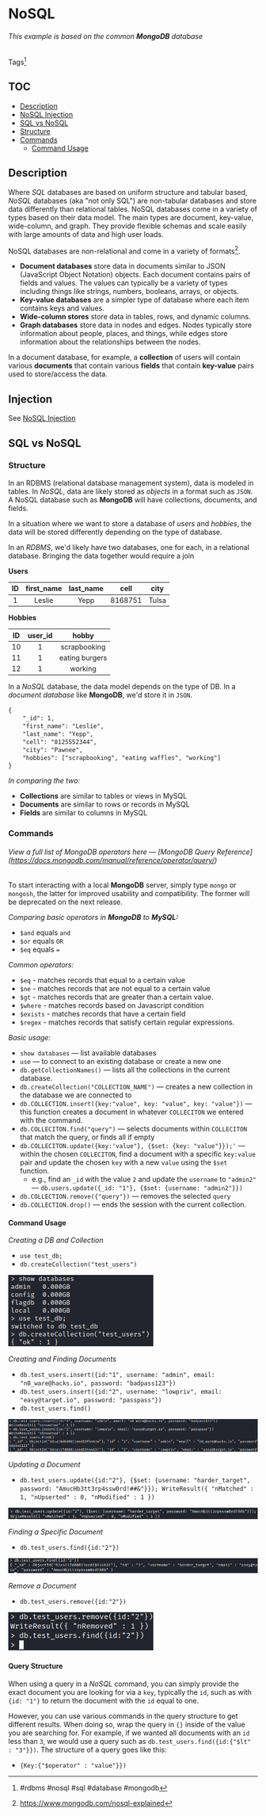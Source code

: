 # NoSQL 
###### *This example is based on the common **MongoDB** database*
Tags[^2] 

## TOC
- [Description](#Description)
- [NoSQL Injection](../vulnerabilities/NoSQL%20Injection.md)
- [SQL vs NoSQL](#SQL%20vs%20NoSQL)
- [Structure](#Structure)
- [Commands](#Commands)
	- [Command Usage](#Command%20Usage)

[^2]: #rdbms #nosql #sql #database #mongodb 

## Description
Where *SQL* databases are based on uniform structure and tabular based, *NoSQL* databases (aka "not only SQL") are non-tabular databases and store data differently than relational tables. NoSQL databases come in a variety of types based on their data model. The main types are document, key-value, wide-column, and graph. They provide flexible schemas and scale easily with large amounts of data and high user loads.

NoSQL databases are non-relational and come in a variety of formats[^1].

[^1]: https://www.mongodb.com/nosql-explained

-   **Document databases** store data in documents similar to JSON (JavaScript Object Notation) objects. Each document contains pairs of fields and values. The values can typically be a variety of types including things like strings, numbers, booleans, arrays, or objects.
-   **Key-value databases** are a simpler type of database where each item contains keys and values.
-   **Wide-column stores** store data in tables, rows, and dynamic columns.
-   **Graph databases** store data in nodes and edges. Nodes typically store information about people, places, and things, while edges store information about the relationships between the nodes.

In a document database, for example, a **collection** of users will contain various **documents** that contain various **fields** that contain **key-value** pairs used to store/access the data. 

## Injection
See [NoSQL Injection](../vulnerabilities/NoSQL%20Injection.md)

## SQL vs NoSQL

### Structure
In an RDBMS (relational database management system), data is modeled in tables. In *NoSQL*, data are likely stored as *objects* in a format such as `JSON`. A NoSQL database such as **MongoDB** will have collections, documents, and fields. 

In a situation where we want to store a database of *users* and *hobbies*,  the data will be stored differently depending on the type of database. 

In an *RDBMS*, we'd likely have two databases, one for each, in a relational database. Bringing the data together would require a join

**Users**

| ID | first_name | last_name | cell | city |
| :-: |  :-: |  :-: |  :-: |  :-: |
| 1 | Leslie | Yepp | 8168751 | Tulsa | 

**Hobbies**

| ID | user_id | hobby | 
| :-: | :-: | :-: | 
| 10 | 1 | scrapbooking | 
| 11 | 1 | eating burgers |
| 12 | 1 | working |

In a *NoSQL* database, the data model depends on the type of DB. In a *document database* like **MongoDB**, we'd store it in `JSON`. 

```
{ 
	"_id": 1, 
	"first_name": "Leslie", 
	"last_name": "Yepp", 
	"cell": "8125552344", 
	"city": "Pawnee", 
	"hobbies": ["scrapbooking", "eating waffles", "working"] 
}
```

*In comparing the two:*
- **Collections** are similar to tables or views in MySQL
- **Documents** are similar to rows or records in MySQL
- **Fields** are similar to columns in MySQL

### Commands
###### View a full list of MongoDB operators here &mdash; [MongoDB Query Reference] (https://docs.mongodb.com/manual/reference/operator/query/)
To start interacting with a local **MongoDB** server, simply type `mongo` or `mongosh`, the latter for improved usability and compatibility. The former will be deprecated on the next release. 

*Comparing basic operators in **MongoDB** to **MySQL:***
- `$and` equals `and`
- `$or` equals `OR`
- `$eq` equals `=`

*Common operators:*
- `$eq` - matches records that equal to a certain value
- `$ne` - matches records that are not equal to a certain value
- `$gt` - matches records that are greater than a certain value.
- `$where` - matches records based on Javascript condition
- `$exists` - matches records that have a certain field
- `$regex` - matches records that satisfy certain regular expressions.


*Basic usage:*
- `show databases` &mdash; list available databases
- `use` &mdash; to connect to an existing database or create a new one
- `db.getCollectionNames()` &mdash; lists all the collections in the current database. 
- `db.createCollection("COLLECTION_NAME")` &mdash; creates a new collection in the database we are connected to 
- `db.COLLECTION.insert({key:"value", key: "value", key: "value"})` &mdash; this function creates a document in whatever `COLLECITON` we entered with the command. 
- `db.COLLECITON.find("query")` &mdash; selects documents within `COLLECITON` that match the query, or finds all if empty
- `db.COLLECITON.update({key:'value"}, {$set: {key: "value"}});'` &mdash; within the chosen `COLLECITON`, find a document with a specific `key:value` pair and update the chosen `key` with a new `value` using the `$set` function. 
	- e.g., find an `_id` with the value `2` and update the `username` to `"admin2"` &mdash; `db.users.update({_id: "1"}, {$set: {username: "admin2"}})`
- `db.COLLECTION.remove({"query"})` &mdash; removes the selected `query`
- `db.COLLECTION.drop()` &mdash; ends the session with the current collection.

#### Command Usage
*Creating a DB and Collection*
- `use test_db;`
- `db.createCollection("test_users")`

![Creating DB and Collection](Photos%20(Concepts)/NoSQL-Creating-DB-and-Collection.png)

*Creating and Finding Documents*
- `db.test_users.insert({id:"1", username: "admin", email: "n0_ware@hacks.io", password: "badpass123"})`
- `db.test_users.insert({id:"2", username: "lowpriv", email: "easy@target.io", password: "passpass"})`
- `db.test_users.find()`

![Creating and Finding Documents](Photos%20(Concepts)/NoSQL-Creating-and-Finding-Documents.png)

*Updating a Document*
- `db.test_users.update({id:"2"}, {$set: {username: "harder_target", password: "AmucHb3tt3rp4ssw0rd!##&"}});
WriteResult({ "nMatched" : 1, "nUpserted" : 0, "nModified" : 1 })`

![Updating a Document](Photos%20(Concepts)/NoSQL-Update-a-Document.png)


*Finding a Specific Document*
- `db.test_users.find({id:"2"})`

![Finding a Specific Document](Photos%20(Concepts)/NoSQL-Finding-A-Specific-Document.png)

*Remove a Document*
- `db.test_users.remove({id:"2"})`

![Remove a Document](Photos%20(Concepts)/NoSQL-Remove-a-Document.png)


#### Query Structure

When using a query in a *NoSQL* command, you can simply provide the exact document you are looking for via a `key`, typically the `id`, such as with `{id: "1"}` to return the document with the `id` equal to one. 

However, you can use various commands in the query structure to get different results. When doing so, wrap the query in `{}` inside of the value you are searching for. For example, if we wanted all documents with an `id` less than `3`, we would use a query such as `db.test_users.find({id:{"$lt" : "3"}})`. The structure of a query goes like this:
- `{Key:{"$operator" : "value"}})`